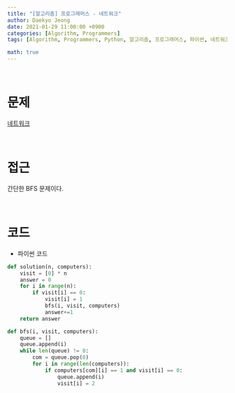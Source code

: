 ```yaml
---
title: "[알고리즘] 프로그래머스 - 네트워크"
author: Daekyo Jeong
date: 2021-01-29 11:00:00 +0900
categories: [Algorithm, Programmers]
tags: [Algorithm, Programmers, Python, 알고리즘, 프로그래머스, 파이썬, 네트워크, BFS]

math: true
---
```


<br/>

# **문제**


[네트워크](https://programmers.co.kr/learn/courses/30/lessons/43162)

<br/>

# **접근**  

간단한 BFS 문제이다.  

<br/>

# **코드**


- 파이썬 코드   

```py
def solution(n, computers):
    visit = [0] * n
    answer = 0
    for i in range(n):
        if visit[i] == 0:
            visit[i] = 1
            bfs(i, visit, computers)
            answer+=1
    return answer

def bfs(i, visit, computers):
    queue = []
    queue.append(i)
    while len(queue) != 0:
        com = queue.pop(0)
        for i in range(len(computers)):
            if computers[com][i] == 1 and visit[i] == 0:
                queue.append(i)
                visit[i] = 2
```


<br/>
